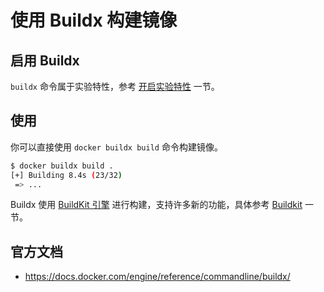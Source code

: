 # 使用 Buildx 构建镜像

## 启用 Buildx

`buildx` 命令属于实验特性，参考 [开启实验特性](../install/experimental.md) 一节。

## 使用

你可以直接使用 `docker buildx build` 命令构建镜像。

```bash
$ docker buildx build .
[+] Building 8.4s (23/32)
 => ...
```

Buildx 使用 [BuildKit 引擎](buildkit.md) 进行构建，支持许多新的功能，具体参考 [Buildkit](buildkit.md) 一节。

## 官方文档

* https://docs.docker.com/engine/reference/commandline/buildx/
